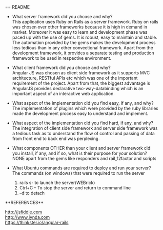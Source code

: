 == README

* What server framework did you choose and why?<br>
This application uses Ruby on Rails as a server framework. Ruby on rails was chosen over other frameworks because it is high in demand in market. Moreover it was easy to learn and development phase was paced up with the use of gems. It is robust, easy to maintain and stable. The automation provided by the gems makes the development process less tedious than in any other convectional framework. Apart from the development framework, it provides a separate testing and production framework to be used in respective environment.

* What client framework did you choose and why?<br>
Angular JS was chosen as client side framework as it supports MVC architecture, RESTful APIs etc which was one of the important requirement of the project. Apart from that, the biggest advantage is AngularJS provides declarative two-way-databinding which is an important aspect of an interactive web application.

* What aspect of the implementation did you find easy, if any, and why?<br>
The implementation of plugins which were provided by the ruby libraries made the development process easy to understand and implement.

* What aspect of the implementation did you find hard, if any, and why?<br>
The integration of client side framework and server side framework was a tedious task as to understand the flow of control and passing of data from front end to back end was perplexing.

* What components OTHER than your client and server framework did you install, if any, and if so, what is their purpose for your solution?<br>
NONE apart from the gems like responders and rail_12factor and scripts

* What Ubuntu commands are required to deploy and run your server?<br>
The commands (on windows) that were required to run the server
  1. rails s- to launch the server(WEBrick)
  2. Ctrl+C – To stop the server and return to command line
  3. –d to detach



<p>
**REFERENCES**
<br>

http://jsfiddle.com<br>
http://www.lynda.com<br>
https://thinkster.io/angular-rails<br></p>

